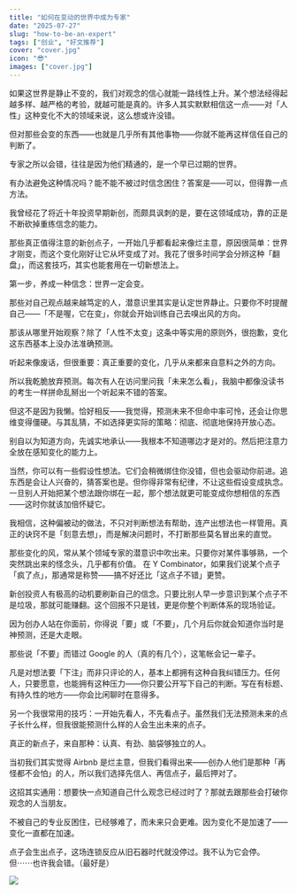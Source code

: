 ```yaml
---
title: "如何在变动的世界中成为专家"
date: "2025-07-27"
slug: "how-to-be-an-expert"
tags: ["创业", "好文推荐"]
cover: "cover.jpg"
icon: "😎"
images: ["cover.jpg"]
---
```

如果这世界是静止不变的，我们对观念的信心就能一路线性上升。某个想法经得起越多样、越严格的考验，就越可能是真的。许多人其实默默相信这一点——对「人性」这种变化不大的领域来说，这么想或许没错。



但对那些会变的东西——也就是几乎所有其他事物——你就不能再这样信任自己的判断了。



专家之所以会错，往往是因为他们精通的，是一个早已过期的世界。



有办法避免这种情况吗？能不能不被过时信念困住？答案是——可以，但得靠一点方法。



我曾经花了将近十年投资早期新创，而颇具讽刺的是，要在这领域成功，靠的正是不断砍掉重练信念的能力。



那些真正值得注意的新创点子，一开始几乎都看起来像烂主意，原因很简单：世界才刚变，而这个变化刚好让它从坏变成了对。我花了很多时间学会分辨这种「翻盘」，而这套技巧，其实也能套用在一切新想法上。



第一步，养成一种信念：世界一定会变。



那些对自己观点越来越笃定的人，潜意识里其实是认定世界静止。只要你不时提醒自己——「不是喔，它在变」，你就会开始训练自己去嗅出风的方向。



那该从哪里开始观察？除了「人性不太变」这条中等实用的原则外，很抱歉，变化这东西基本上没办法准确预测。



听起来像废话，但很重要：真正重要的变化，几乎从来都来自意料之外的方向。



所以我乾脆放弃预测。每次有人在访问里问我「未来怎么看」，我脑中都像没读书的考生一样拼命乱掰出一个听起来不错的答案。



但这不是因为我懒。恰好相反——我觉得，预测未来不但命中率可怜，还会让你思维变得僵硬。与其乱猜，不如选择更实际的策略：彻底、彻底地保持开放心态。



别自以为知道方向，先诚实地承认——我根本不知道哪边才是对的。然后把注意力全放在感知变化的能力上。



当然，你可以有一些假设性想法。它们会稍微绑住你没错，但也会驱动你前进。追东西是会让人兴奋的，猜答案也是。但你得非常有纪律，不让这些假设变成执念。
一旦别人开始把某个想法跟你绑在一起，那个想法就更可能变成你想相信的东西——这时你就该加倍怀疑它。



我相信，这种偏被动的做法，不只对判断想法有帮助，连产出想法也一样管用。真正的诀窍不是「刻意去想」，而是解决问题时，不打断那些莫名冒出来的直觉。



那些变化的风，常从某个领域专家的潜意识中吹出来。只要你对某件事够熟，一个突然跳出来的怪念头，几乎都有价值。
在 Y Combinator，如果我们说某个点子「疯了点」，那通常是称赞——搞不好还比「这点子不错」更赞。



新创投资人有极高的动机要刷新自己的信念。只要比别人早一步意识到某个点子不是垃圾，那就可能赚翻。这个回报不只是钱，更是你整个判断体系的现场验证。



因为创办人站在你面前，你得说「要」或「不要」，几个月后你就会知道你当时是神预测，还是大走眼。



那些说「不要」而错过 Google 的人（真的有几个），这笔帐会记一辈子。



凡是对想法要「下注」而非只评论的人，基本上都拥有这种自我纠错压力。任何人，只要愿意，也能拥有这种压力——你只要公开写下自己的判断。写在有标题、有持久性的地方——你会比闲聊时在意得多。



另一个我很常用的技巧：一开始先看人，不先看点子。虽然我们无法预测未来的点子长什么样，但我很能预测什么样的人会生出未来的点子。



真正的新点子，来自那种：认真、有劲、脑袋够独立的人。



当初我们其实觉得 Airbnb 是烂主意，但我们看得出来——创办人他们是那种「再怪都不会怕」的人，所以我们选择先信人、再信点子，最后押对了。



这招其实通用：想要快一点知道自己什么观念已经过时了？那就去跟那些会打破你观念的人当朋友。



不被自己的专业反困住，已经够难了，而未来只会更难。因为变化不是加速了——变化一直都在加速。



点子会生出点子，这场连锁反应从旧石器时代就没停过。我不认为它会停。
但⋯⋯也许我会错。（最好是）




![](https://prod-files-secure.s3.us-west-2.amazonaws.com/112d0858-5090-4d34-a606-b75eb8d65fd2/46476355-9cf3-4e99-9b7a-3531bc426380/1000202064.png?X-Amz-Algorithm=AWS4-HMAC-SHA256&X-Amz-Content-Sha256=UNSIGNED-PAYLOAD&X-Amz-Credential=ASIAZI2LB466YKJUBJR3%2F20250829%2Fus-west-2%2Fs3%2Faws4_request&X-Amz-Date=20250829T053225Z&X-Amz-Expires=3600&X-Amz-Security-Token=IQoJb3JpZ2luX2VjEF0aCXVzLXdlc3QtMiJIMEYCIQD6yhuDppdBak2BbyV0J8mptJp8gxktwDLkLols%2FL23yAIhAJuSoC83oTwEEoE3RHm2%2F%2F6NcgcZ%2FxUfSI8J8mcV9FciKogECLb%2F%2F%2F%2F%2F%2F%2F%2F%2F%2FwEQABoMNjM3NDIzMTgzODA1IgwVwngUxQvFNIBxybwq3AN1kyfa8P0iR%2B5usQM7%2BaW7pRh4c5MNKjwFOOIhmgAMQINFd1DKgdfFA7ICFnnxp8YG0CfQY68Ii%2B0oBWYD66S2HcF4EO7jCoaBqjgRaSLppQO3YHPmaF1OrdwCRwn9ElG0bMVjObtZhBy2RKMxs55P21W1Vc2CVguQvv3y9zTrwHl1Jr2iRK5Gg86FKuzEphU0ezOha3UxB1u44gKVSuwvyaioQKK1JVuaQjjNI2aQnqiECX43xJB4VeBg%2FQMbJUMc0GAmHJVDdz4%2BUwoUMFyjj86cyZrqejyLeSZ5r1zhgfodcEPqF5%2FhYeJpbaYI2JRwx0KwGylo49WWyK32PfPYlK1WtujUIJDy2IaB9U5XHo1bjUwYn9dmgYAd%2B1XPAPrHd6Tq9oQYOFmO5Iotoje2hPURapMIgB6fSzLXrEUhQoqzo7Qoxgg8N%2BevxeZjOmWuGohqqEYY%2BOJz4wovaA6l89D1lAl04uDBjBDfmL0vq4eyasUyzUFJ3s7TAnC%2F7y3ysDG3C%2BBk50XibEJTJZpAOHzeoIqC%2BadQGj2yhZ2KSGVULMj2RcyZ1TZwiQ3HDxTm1%2Bds%2FZaxRabYsBXB93Jh83k9RGrY6JZQk%2BO2kW0z4y6RBX7glI0ZLJp6GTC158TFBjqkAdpPEXMR1d%2FHIBDMIynUvLftD19SKFhcahSYypUUYF8uB3SaqCLJT3NZjKGoIgPIKdftFWF9gnYSzEjVRl2cKJYWKCDpxuNGyFFgCtCIko%2Bz%2FJxSi2RBqOJKh7lz0om3ESNVaBV4Z3AdVMuosKpCKXITi1KRGNjI2TyR3fEJD6ZJUawGrtCLA9MrKwRRxtfdMFRmgXtsXz657PvRA5TS8fgpv%2Fne&X-Amz-Signature=2d789a344a706fd51aa12f8097a99f14416a13e9e9b6e0010aec82b373e5172a&X-Amz-SignedHeaders=host&x-amz-checksum-mode=ENABLED&x-id=GetObject)


